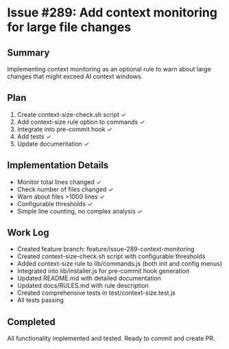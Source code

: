 # Issue #289: Add context monitoring for large file changes

## Summary
Implementing context monitoring as an optional rule to warn about large changes that might exceed AI context windows.

## Plan
1. Create context-size-check.sh script ✓
2. Add context-size rule option to commands ✓
3. Integrate into pre-commit hook ✓
4. Add tests ✓
5. Update documentation ✓

## Implementation Details
- Monitor total lines changed ✓
- Check number of files changed ✓
- Warn about files >1000 lines ✓
- Configurable thresholds ✓
- Simple line counting, no complex analysis ✓

## Work Log
- Created feature branch: feature/issue-289-context-monitoring
- Created context-size-check.sh script with configurable thresholds
- Added context-size rule to lib/commands.js (both init and config menus)
- Integrated into lib/installer.js for pre-commit hook generation
- Updated README.md with detailed documentation
- Updated docs/RULES.md with rule description
- Created comprehensive tests in test/context-size.test.js
- All tests passing

## Completed
All functionality implemented and tested. Ready to commit and create PR.